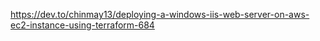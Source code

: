 https://dev.to/chinmay13/deploying-a-windows-iis-web-server-on-aws-ec2-instance-using-terraform-684
